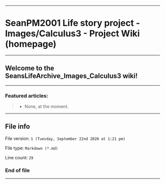 
***

# SeanPM2001 Life story project - Images/Calculus3 - Project Wiki (homepage)

***

## Welcome to the SeansLifeArchive_Images_Calculus3 wiki!

***

### Featured articles:

> * None, at the moment.

***

## File info

File version: `1 (Tuesday, September 22nd 2020 at 1:21 pm)`

File type: `Markdown (*.md)`

Line count: `29`

### End of file

***
